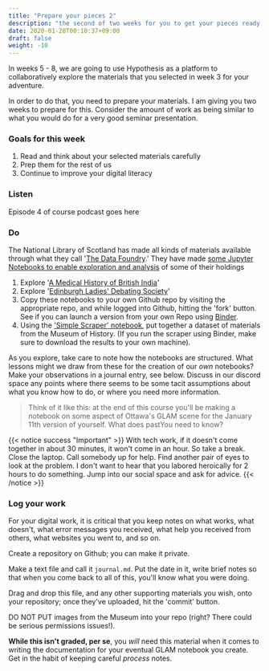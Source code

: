 ```yaml
---
title: "Prepare your pieces 2"
description: "the second of two weeks for you to get your pieces ready for discussion"
date: 2020-01-28T00:10:37+09:00
draft: false
weight: -10
---
```


In weeks 5 - 8, we are going to use Hypothesis as a platform to collaboratively explore the materials that you selected in week 3 for your adventure.

In order to do that, you need to prepare your materials. I am giving you two weeks to prepare for this. Consider the amount of work as being similar to what you would do for a very good seminar presentation.

### Goals for this week

1. Read and think about your selected materials carefully
2. Prep them for the rest of us
3. Continue to improve your digital literacy

### Listen

Episode 4 of course podcast goes here

### Do

The National Library of Scotland has made all kinds of materials available through what they call '[The Data Foundry](https://data.nls.uk/).' They have made [some Jupyter Notebooks to enable exploration and analysis](https://data.nls.uk/tools/jupyter-notebooks/) of some of their holdings

1. Explore '[A Medical History of British India](https://data.nls.uk/tools/jupyter-notebooks/exploring-a-medical-history-of-british-india/)'
2. Explore '[Edinburgh Ladies' Debating Society](https://data.nls.uk/tools/jupyter-notebooks/exploring-edinburgh-ladies-debating-society/)'
3. Copy these notebooks to your own Github repo by visiting the appropriate repo, and while logged into Github, hitting the 'fork' button. See if you can launch a version from your own Repo using [Binder](https://mybinder.org).
4. Using the ['Simple Scraper' notebook](notebooks/simple-scraper), put together a dataset of materials from the Museum of History. (If you run the scraper using Binder, make sure to download the results to your own machine).


As you explore, take care to note how the notebooks are structured. What lessons might we draw from these for the creation of our _own_ notebooks? Make your observations in a journal entry, see below. Discuss in our discord space any points where there seems to be some tacit assumptions about what you know how to do, or where you need more information.

> Think of it like this: at the end of this course you'll be making a notebook on some aspect of Ottawa's GLAM scene for the January 11th version of yourself. What does pastYou need to know?

{{< notice success "Important" >}} With tech work, if it doesn't come together in about 30 minutes, it won't come in an hour. So take a break. Close the laptop. Call somebody up for help. Find another pair of eyes to look at the problem. I don't want to hear that you labored heroically for 2 hours to do something. Jump into our social space and ask for advice.
{{< /notice >}}

### Log your work

For your digital work, it is critical that you keep notes on what works, what doesn't, what error messages you received, what help you received from others, what websites you went to, and so on.

Create a repository on Github; you can make it private.

Make a text file and call it `journal.md`. Put the date in it, write brief notes so that when you come back to all of this, you'll know what you were doing.

Drag and drop this file, and any other supporting materials you wish, onto your repository; once they've uploaded, hit the 'commit' button.

DO NOT PUT images from the Museum into your repo (right? There could be serious permissions issues!).

**While this isn't graded, per se**, you _will_ need this material when it comes to writing the documentation for your eventual GLAM notebook you create. Get in the habit of keeping careful _process_ notes.
